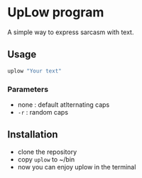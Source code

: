 # UpLow program
 A simple way to express sarcasm with text.

## Usage 

```bash
uplow "Your text"
```

### Parameters
 - none : default atlternating caps
 - `-r` : random caps

## Installation

- clone the repository
- copy `uplow` to ~/bin
- now you can enjoy uplow in the terminal
